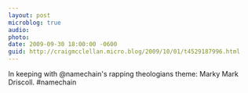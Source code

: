 ```yaml
---
layout: post
microblog: true
audio: 
photo: 
date: 2009-09-30 18:00:00 -0600
guid: http://craigmcclellan.micro.blog/2009/10/01/t4529187996.html
---
```

In keeping with @namechain's rapping theologians theme: Marky Mark Driscoll. #namechain
